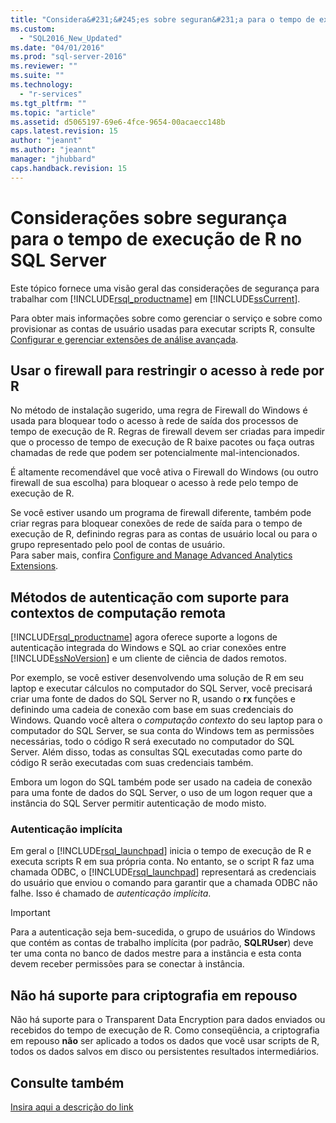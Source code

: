 ```yaml
---
title: "Considera&#231;&#245;es sobre seguran&#231;a para o tempo de execu&#231;&#227;o de R no SQL Server | Microsoft Docs"
ms.custom: 
  - "SQL2016_New_Updated"
ms.date: "04/01/2016"
ms.prod: "sql-server-2016"
ms.reviewer: ""
ms.suite: ""
ms.technology: 
  - "r-services"
ms.tgt_pltfrm: ""
ms.topic: "article"
ms.assetid: d5065197-69e6-4fce-9654-00acaecc148b
caps.latest.revision: 15
author: "jeannt"
ms.author: "jeannt"
manager: "jhubbard"
caps.handback.revision: 15
---
```

# Considera&#231;&#245;es sobre seguran&#231;a para o tempo de execu&#231;&#227;o de R no SQL Server
  Este tópico fornece uma visão geral das considerações de segurança para trabalhar com [!INCLUDE[rsql_productname](../../includes/rsql-productname-md.md)] em [!INCLUDE[ssCurrent](../../includes/sscurrent-md.md)].  
  
 Para obter mais informações sobre como gerenciar o serviço e sobre como provisionar as contas de usuário usadas para executar scripts R, consulte [Configurar e gerenciar extensões de análise avançada](../../advanced-analytics/r-services/configure-and-manage-advanced-analytics-extensions.md).  
  
## Usar o firewall para restringir o acesso à rede por R  
 No método de instalação sugerido, uma regra de Firewall do Windows é usada para bloquear todo o acesso à rede de saída dos processos de tempo de execução de R. Regras de firewall devem ser criadas para impedir que o processo de tempo de execução de R baixe pacotes ou faça outras chamadas de rede que podem ser potencialmente mal-intencionados.  
  
 É altamente recomendável que você ativa o Firewall do Windows (ou outro firewall de sua escolha) para bloquear o acesso à rede pelo tempo de execução de R.  
  
 Se você estiver usando um programa de firewall diferente, também pode criar regras para bloquear conexões de rede de saída para o tempo de execução de R, definindo regras para as contas de usuário local ou para o grupo representado pelo pool de contas de usuário.   
Para saber mais, confira [Configure and Manage Advanced Analytics Extensions](../../advanced-analytics/r-services/configure-and-manage-advanced-analytics-extensions.md).  
  
## Métodos de autenticação com suporte para contextos de computação remota 
  [!INCLUDE[rsql_productname](../../includes/rsql-productname-md.md)] agora oferece suporte a logons de autenticação integrada do Windows e SQL ao criar conexões entre [!INCLUDE[ssNoVersion](../../includes/ssnoversion-md.md)] e um cliente de ciência de dados remotos. 
  
 Por exemplo, se você estiver desenvolvendo uma solução de R em seu laptop e executar cálculos no computador do SQL Server, você precisará criar uma fonte de dados do SQL Server no R, usando o **rx** funções e definindo uma cadeia de conexão com base em suas credenciais do Windows. Quando você altera o _computação contexto_ do seu laptop para o computador do SQL Server, se sua conta do Windows tem as permissões necessárias, todo o código R será executado no computador do SQL Server. Além disso, todas as consultas SQL executadas como parte do código R serão executadas com suas credenciais também. 
 
 Embora um logon do SQL também pode ser usado na cadeia de conexão para uma fonte de dados do SQL Server, o uso de um logon requer que a instância do SQL Server permitir autenticação de modo misto.
 
 ### Autenticação implícita
  
 Em geral o [!INCLUDE[rsql_launchpad](../../includes/rsql-launchpad-md.md)] inicia o tempo de execução de R e executa scripts R em sua própria conta. No entanto, se o script R faz uma chamada ODBC, o [!INCLUDE[rsql_launchpad](../../includes/rsql-launchpad-md.md)] representará as credenciais do usuário que enviou o comando para garantir que a chamada ODBC não falhe. Isso é chamado de *autenticação implícita*. 
 
 > [!IMPORTANT] 
 >
 > Para a autenticação seja bem-sucedida, o grupo de usuários do Windows que contém as contas de trabalho implícita (por padrão, **SQLRUser**) deve ter uma conta no banco de dados mestre para a instância e esta conta devem receber permissões para se conectar à instância.  
  
## Não há suporte para criptografia em repouso  
 Não há suporte para o Transparent Data Encryption para dados enviados ou recebidos do tempo de execução de R. Como conseqüência, a criptografia em repouso **não** ser aplicado a todos os dados que você usar scripts de R, todos os dados salvos em disco ou persistentes resultados intermediários.  
 
 ## Consulte também
 [Insira aqui a descrição do link](../../advanced-analytics/r-services/configuration-sql-server-r-services.md) 
  